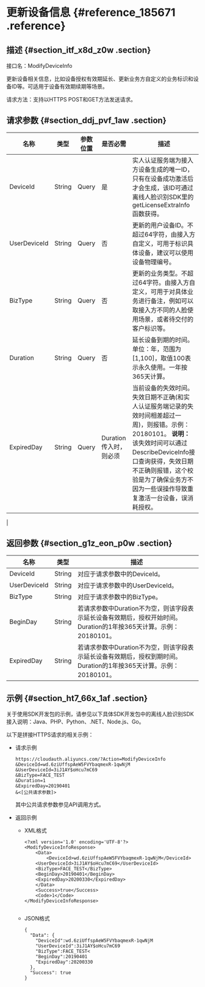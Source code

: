 # 更新设备信息 {#reference_185671 .reference}

## 描述 {#section_itf_x8d_z0w .section}

接口名：ModifyDeviceInfo

更新设备相关信息，比如设备授权有效期延长、更新业务方自定义的业务标识和设备ID等。可适用于设备有效期续期等场景。

请求方法：支持以HTTPS POST和GET方法发送请求。

## 请求参数 {#section_ddj_pvf_1aw .section}

|名称|类型|参数位置|是否必需|描述|
|--|--|----|----|--|
|DeviceId|String|Query|是|实人认证服务端为接入方设备生成的唯一ID，只有在设备成功激活后才会生成，该ID可通过离线人脸识别SDK里的getLicenseExtraInfo函数获得。|
|UserDeviceId|String|Query|否|更新的用户设备ID。不超过64字符，由接入方自定义，可用于标识具体设备，建议可以使用设备物理编号。|
|BizType|String|Query|否|更新的业务类型。不超过64字符。由接入方自定义，可用于对具体业务进行备注，例如可以取接入方不同的人脸使用场景，或者待交付的客户标识等。|
|Duration|String|Query|否|延长设备到期的时间。单位：年，范围为\[1,100\]，取值100表示永久使用。一年按365天计算。|
|ExpiredDay|String|Query|Duration传入时，则必须|当前设备的失效时间。失效日期不正确\(和实人认证服务端记录的失效时间相差超过一周\)，则报错。示例：20180101。 **说明：** 该失效时间可以通过DescribeDeviceInfo接口查询获得，失效日期不正确则报错，这个校验是为了确保业务方不因为一些误操作导致重复激活一台设备，误消耗授权。

 |

## 返回参数 {#section_g1z_eon_p0w .section}

|名称|类型|描述|
|--|--|--|
|DeviceId|String|对应于请求参数中的DeviceId。|
|UserDeviceId|String|对应于请求参数中的UserDeviceId。|
|BizType|String|对应于请求参数中的BizType。|
|BeginDay|String|若请求参数中Duration不为空，则该字段表示延长设备有效期后，授权开始时间。Duration的1年按365天计算。示例：20180101。|
|ExpiredDay|String|若请求参数中Duration不为空，则该字段表示延长设备有效期后，授权到期时间。Duration的1年按365天计算。示例：20180101。|

## 示例 {#section_ht7_66x_1af .section}

关于使用SDK开发包的示例，请参见以下具体SDK开发包中的离线人脸识别SDK接入说明：Java、PHP、Python、.NET、Node.js、Go。

以下是拼接HTTPS请求的相关示例：

-   请求示例

    ``` {#codeblock_a51_zgo_bi9}
    https://cloudauth.aliyuncs.com/?Action=ModifyDeviceInfo
    &DeviceId=wd.6ziUffspAeW5FVYbaqmexR-1qwNjM
    &UserDeviceId=3iJ1AY$oHcu7mC69
    &BizType=FACE_TEST
    &Duration=1
    &ExpiredDay=20190401
    &<[公共请求参数]>                    
    ```

    其中公共请求参数参见API调用方式。

-   返回示例
    -   XML格式

        ``` {#codeblock_3yo_3p4_9c4}
        <?xml version='1.0' encoding='UTF-8'?>
        <ModifyDeviceInfoResponse>
            <Data>
                <DeviceId>wd.6ziUffspAeW5FVYbaqmexR-1qwNjM</DeviceId>
            <UserDeviceId>3iJ1AY$oHcu7mC69</UserDeviceId>
            <BizType>FACE_TEST</BizType>
            <BeginDay>20190401</BeginDay>
            <ExpiredDay>20200330</ExpiredDay>
            </Data>
            <Success>true</Success>
            <Code>1</Code>
        </ModifyDeviceInfoResponse>
        								
        ```

    -   JSON格式

        ``` {#codeblock_0i2_hw9_sg2}
        {
          "Data": {
            "DeviceId":wd.6ziUffspAeW5FVYbaqmexR-1qwNjM
            "UserDeviceId":3iJ1AY$oHcu7mC69
            "BizType":FACE_TEST<
            "BeginDay":20190401
            "ExpiredDay":20200330
          },
          "Success": true
        }
        								
        ```


